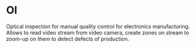 # OI
Optical inspection for manual quality control for electronics manufacturing. Allows to read video stream from video camera, create zones on stream to zoom-up on them to detect defects of production.
